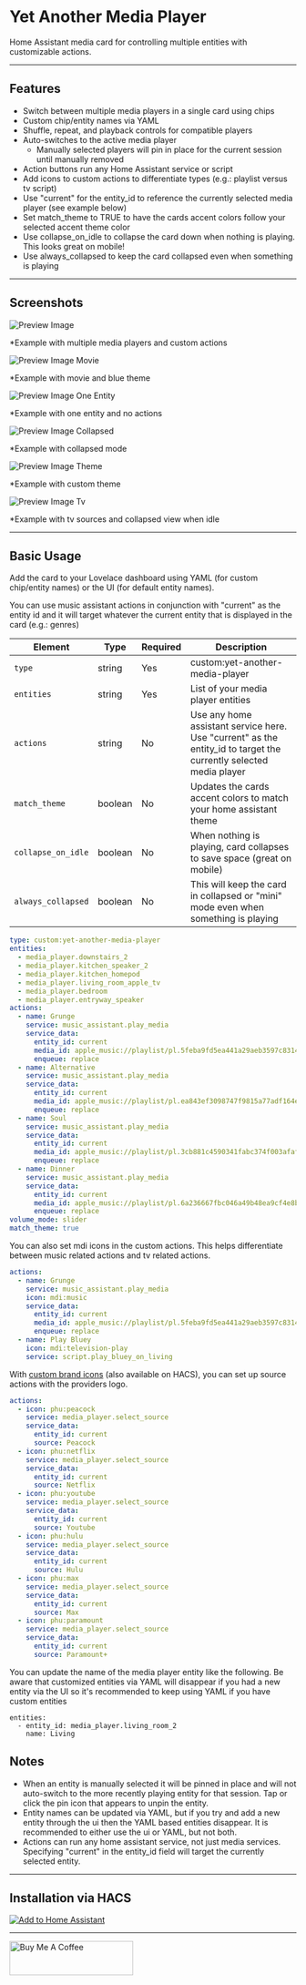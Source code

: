 # Yet Another Media Player

Home Assistant media card for controlling multiple entities with customizable actions.

---

## Features

- Switch between multiple media players in a single card using chips
- Custom chip/entity names via YAML
- Shuffle, repeat, and playback controls for compatible players
- Auto-switches to the active media player
  - Manually selected players will pin in place for the current session until manually removed
- Action buttons run any Home Assistant service or script 
- Add icons to custom actions to differentiate types (e.g.: playlist versus tv script)
- Use "current" for the entity_id to reference the currently selected media player (see example below)
- Set match_theme to TRUE to have the cards accent colors follow your selected accent theme color
- Use collapse_on_idle to collapse the card down when nothing is playing. This looks great on mobile!
- Use always_collapsed to keep the card collapsed even when something is playing

---

## Screenshots

![Preview Image](/images/preview3.png)

*Example with multiple media players and custom actions

![Preview Image Movie](/images/moviepreview.png)

*Example with movie and blue theme

![Preview Image One Entity](/images/preview_one_entity.png)

*Example with one entity and no actions

![Preview Image Collapsed](/images/miniplayerpreview.jpg)

*Example with collapsed mode

![Preview Image Theme](/images/preview_theme.png)

*Example with custom theme

![Preview Image Tv](/images/preview_tv.png)

*Example with tv sources and collapsed view when idle



---

## Basic Usage

Add the card to your Lovelace dashboard using YAML (for custom chip/entity names) or the UI (for default entity names). 

You can use music assistant actions in conjunction with "current" as the entity id and it will target whatever the current entity that is displayed in the card (e.g.: genres)

| Element   | Type   | Required | Description                  |
|-----------|--------|----------|------------------------------|
| `type`    | string | Yes      | custom:yet-another-media-player     |
| `entities`     | string | Yes       | List of your media player entities            |
| `actions`   | string | No      | Use any home assistant service here. Use "current" as the entity_id to target the currently selected media player    |
| `match_theme`| boolean | No | Updates the cards accent colors to match your home assistant theme |
| `collapse_on_idle` | boolean | No | When nothing is playing, card collapses to save space (great on mobile) | 
| `always_collapsed` | boolean | No | This will keep the card in collapsed or "mini" mode even when something is playing |

```yaml
type: custom:yet-another-media-player
entities:
  - media_player.downstairs_2
  - media_player.kitchen_speaker_2
  - media_player.kitchen_homepod
  - media_player.living_room_apple_tv
  - media_player.bedroom
  - media_player.entryway_speaker
actions:
  - name: Grunge
    service: music_assistant.play_media
    service_data:
      entity_id: current
      media_id: apple_music://playlist/pl.5feba9fd5ea441a29aeb3597c8314384
      enqueue: replace
  - name: Alternative
    service: music_assistant.play_media
    service_data:
      entity_id: current
      media_id: apple_music://playlist/pl.ea843ef3098747f9815a77adf164e1fc
      enqueue: replace
  - name: Soul
    service: music_assistant.play_media
    service_data:
      entity_id: current
      media_id: apple_music://playlist/pl.3cb881c4590341fabc374f003afaf2b4
      enqueue: replace
  - name: Dinner
    service: music_assistant.play_media
    service_data:
      entity_id: current
      media_id: apple_music://playlist/pl.6a236667fbc046a49b48ea9cf4e8b639
      enqueue: replace
volume_mode: slider
match_theme: true
```

You can also set mdi icons in the custom actions. This helps differentiate between music related actions and tv related actions. 

```yaml
actions:
  - name: Grunge
    service: music_assistant.play_media
    icon: mdi:music
    service_data:
      entity_id: current
      media_id: apple_music://playlist/pl.5feba9fd5ea441a29aeb3597c8314384
      enqueue: replace
  - name: Play Bluey
    icon: mdi:television-play
    service: script.play_bluey_on_living    
```

With [custom brand icons](https://github.com/elax46/custom-brand-icons) (also available on HACS), you can set up source actions with the providers logo.

```yaml
actions:
  - icon: phu:peacock
    service: media_player.select_source
    service_data:
      entity_id: current
      source: Peacock
  - icon: phu:netflix
    service: media_player.select_source
    service_data:
      entity_id: current
      source: Netflix
  - icon: phu:youtube
    service: media_player.select_source
    service_data:
      entity_id: current
      source: Youtube
  - icon: phu:hulu
    service: media_player.select_source
    service_data:
      entity_id: current
      source: Hulu
  - icon: phu:max
    service: media_player.select_source
    service_data:
      entity_id: current
      source: Max
  - icon: phu:paramount
    service: media_player.select_source
    service_data:
      entity_id: current
      source: Paramount+   
```

You can update the name of the media player entity like the following. Be aware that customized entities via YAML will disappear if you had a new entity via the UI so it's recommended to keep using YAML if you have custom entities

```
entities:
  - entity_id: media_player.living_room_2
    name: Living
```

## Notes

- When an entity is manually selected it will be pinned in place and will not auto-switch to the more recently playing entity for that session. Tap or click the pin icon that appears to unpin the entity.
- Entity names can be updated via YAML, but if you try and add a new entity through the ui then the YAML based entities disappear. It is recommended to either use the ui or YAML, but not both. 
- Actions can run any home assistant service, not just media services. Specifying "current" in the entity_id field will target the currently selected entity. 



---

## Installation via HACS

[![Add to Home Assistant](https://my.home-assistant.io/badges/hacs_repository.svg)](https://my.home-assistant.io/redirect/hacs_repository/?repository=yet-another-media-player&category=dashboard&owner=jianyu-li)



---
<a href="https://www.buymeacoffee.com/jianyu_li" target="_blank"><img src="https://cdn.buymeacoffee.com/buttons/v2/default-yellow.png" alt="Buy Me A Coffee" style="height: 60px !important;width: 217px !important;" ></a>
